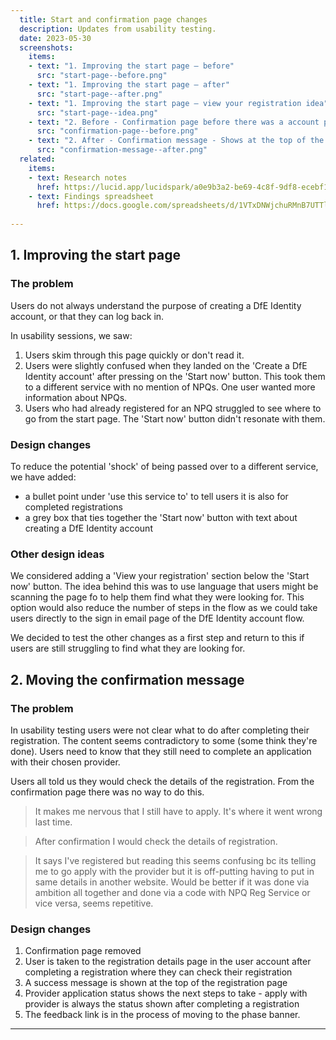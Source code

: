 ```yaml
---
  title: Start and confirmation page changes
  description: Updates from usability testing. 
  date: 2023-05-30
  screenshots:
    items:
    - text: "1. Improving the start page – before"
      src: "start-page--before.png"
    - text: "1. Improving the start page – after"
      src: "start-page--after.png"
    - text: "1. Improving the start page – view your registration idea"
      src: "start-page--idea.png"
    - text: "2. Before - Confirmation page before there was a account page. With the green box success message and next steps text."
      src: "confirmation-page--before.png"
    - text: "2. After - Confirmation message - Shows at the top of the registration page. Telling the user they have submited their registration."
      src: "confirmation-message--after.png"
  related:
    items:
    - text: Research notes
      href: https://lucid.app/lucidspark/a0e9b3a2-be69-4c8f-9df8-ecebf112627b/edit?shared=true&invitationId=inv_910ffd78-0b8e-4d37-9aa0-b116dcb3bc3b&page=0_0#
    - text: Findings spreadsheet
      href: https://docs.google.com/spreadsheets/d/1VTxDNWjchuRMnB7UTTlp1M0eAAtiM5vueAPiaxYtxvg/edit#gid=0
     
---
```


## 1. Improving the start page

### The problem

Users do not always understand the purpose of creating a DfE Identity account, or that they can log back in. 

In usability sessions, we saw:

1. Users skim through this page quickly or don't read it.
2. Users were slightly confused when they landed on the 'Create a DfE Identity account' after pressing on the 'Start now' button. This took them to a different service with no mention of NPQs. One user wanted more information about NPQs. 
3. Users who had already registered for an NPQ struggled to see where to go from the start page. The 'Start now' button didn't resonate with them. 

### Design changes 

To reduce the potential 'shock' of being passed over to a different service, we have added: 

- a bullet point under 'use this service to' to tell users it is also for completed registrations 
- a grey box that ties together the 'Start now' button with text about creating a DfE Identity account

### Other design ideas

We considered adding a 'View your registration' section below the 'Start now' button. The idea behind this was to use language that users might be scanning the page fo to help them find what they were looking for. This option would also reduce the number of steps in the flow as we could take users directly to the sign in email page of the DfE Identity account flow. 

We decided to test the other changes as a first step and return to this if users are still struggling to find what they are looking for. 

## 2. Moving the confirmation message

### The problem 

In usability testing users were not clear what to do after completing their registration. The content seems contradictory to some (some think they're done). Users need to know that they still need to complete an application with their chosen provider. 

Users all told us they would check the details of the registration. From the confirmation page there was no way to do this. 

> It makes me nervous that I still have to apply. It's where it went wrong last time. 

> After confirmation I would check the details of registration.

> It says I've registered but reading this seems confusing bc its telling me to go apply with the provider but it is off-putting having to put in same details in another website. Would be better if it was done via ambition all together and done via a code with NPQ Reg Service or vice versa, seems repetitive. 

### Design changes

1. Confirmation page removed
2. User is taken to the registration details page in the user account after completing a registration where they can check their registration
3. A success message is shown at the top of the registration page 
4. Provider application status shows the next steps to take - apply with provider is always the status shown after completing a registration
5. The feedback link is in the process of moving to the phase banner. 

---
